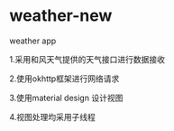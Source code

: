 # weather-new
weather app

1.采用和风天气提供的天气接口进行数据接收

2.使用okhttp框架进行网络请求

3.使用material design 设计视图

4.视图处理均采用子线程
